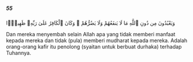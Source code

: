 ##### 55

<span class="ayah">وَيَعْبُدُونَ مِن دُونِ ٱللَّهِ مَا لَا يَنفَعُهُمْ وَلَا يَضُرُّهُمْ ۗ وَكَانَ ٱلْكَافِرُ عَلَىٰ رَبِّهِۦ ظَهِيرًۭا</span>

<span class="ayah_translation">Dan mereka menyembah selain Allah apa yang tidak memberi manfaat kepada mereka dan tidak (pula) memberi mudharat kepada mereka. Adalah orang-orang kafir itu penolong (syaitan untuk berbuat durhaka) terhadap Tuhannya.</span>

